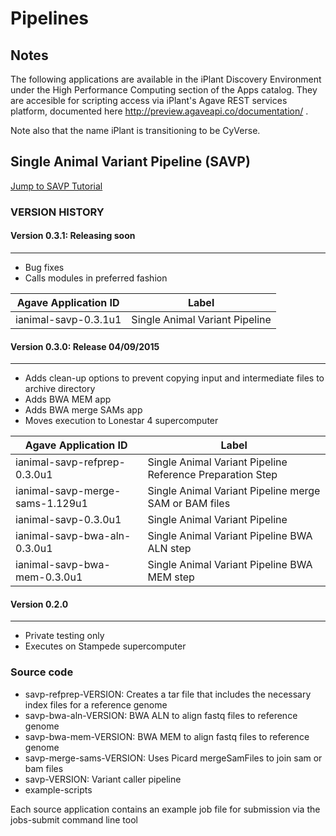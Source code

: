 # Pipelines

## Notes
The following applications are available in the iPlant Discovery Environment under the High Performance Computing section of the Apps catalog. They are accesible for scripting access via iPlant's Agave REST services platform, documented here http://preview.agaveapi.co/documentation/ .

Note also that the name iPlant is transitioning to be CyVerse.

## Single Animal Variant Pipeline (SAVP)

[Jump to SAVP Tutorial](/tutorial/tutorial_savp.md)

### VERSION HISTORY

#### Version 0.3.1: Releasing soon
---
* Bug fixes
* Calls modules in preferred fashion

| Agave Application ID | Label |
| -------------------- | ----- |
| ianimal-savp-0.3.1u1 | Single Animal Variant Pipeline |

#### Version 0.3.0: Release 04/09/2015
---
* Adds clean-up options to prevent copying input and intermediate files to archive directory
* Adds BWA MEM app
* Adds BWA merge SAMs app
* Moves execution to Lonestar 4 supercomputer

| Agave Application ID | Label |
| -------------------- | ----- |
| ianimal-savp-refprep-0.3.0u1 | Single Animal Variant Pipeline Reference Preparation Step |
| ianimal-savp-merge-sams-1.129u1 | Single Animal Variant Pipeline merge SAM or BAM files |
| ianimal-savp-0.3.0u1 | Single Animal Variant Pipeline |
| ianimal-savp-bwa-aln-0.3.0u1 | Single Animal Variant Pipeline BWA ALN step |
| ianimal-savp-bwa-mem-0.3.0u1 | Single Animal Variant Pipeline BWA MEM step |

#### Version 0.2.0
---
* Private testing only
* Executes on Stampede supercomputer

### Source code

* savp-refprep-VERSION: Creates a tar file that includes the necessary index files for a reference genome
* savp-bwa-aln-VERSION: BWA ALN to align fastq files to reference genome
* savp-bwa-mem-VERSION: BWA MEM to align fastq files to reference genome
* savp-merge-sams-VERSION: Uses Picard mergeSamFiles to join sam or bam files
* savp-VERSION: Variant caller pipeline
* example-scripts

Each source application contains an example job file for submission via the jobs-submit command line tool
